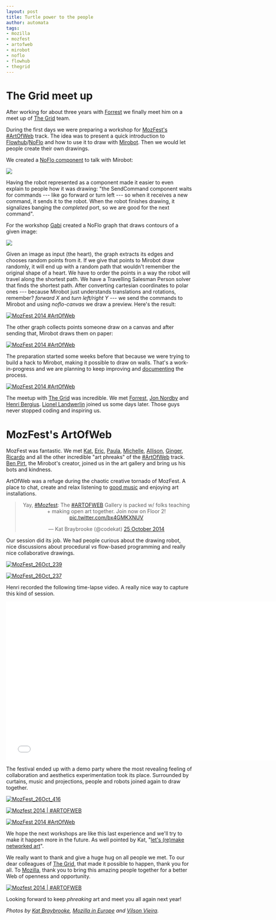 ```yaml
--- 
layout: post
title: Turtle power to the people
author: automata
tags: 
- mozilla
- mozfest
- artofweb
- mirobot
- noflo
- flowhub
- thegrid
---
```


The Grid meet up
===

After working for about three years with [Forrest](http://twitter.com/forresto) we finally meet him on a meet up of [The Grid](http://thegrid.io) team.

During the first days we were preparing a workshop for [MozFest's #ArtOfWeb](http://mozfestartoftheweb.tumblr.com/) track. The idea was to present a quick introduction to [Flowhub](http://flowhub.io)/[NoFlo](http://noflojs.org) and how to use it to draw with [Mirobot](http://mirobot.io). Then we would let people create their own drawings. 

We created a [NoFlo component](http://github.com/noflo/noflo-mirobot) to talk with Mirobot:

<img src="http://i.imgur.com/mPaTFEJ.png" style="max-width: 100%" />

Having the robot represented as a component made it easier to even explain to people how it was drawing: "the SendCommand component waits for commands --- like go forward or turn left --- so when it receives a new command, it sends it to the robot. When the robot finishes drawing, it signalizes banging the *completed* port, so we are good for the next command".

For the workshop [Gabi](http://gabithu.me) created a NoFlo graph that draws contours of a given image:

<img src="http://i.imgur.com/F7C5adG.png" style="max-width: 100%" />

Given an image as input (the heart), the graph extracts its edges and chooses random points from it. If we give that points to Mirobot draw randomly, it will end up with a random path that wouldn't remember the original shape of a heart. We have to order the points in a way the robot will travel along the shortest path. We have a Travelling Salesman Person solver that finds the shortest path. After converting cartesian coordinates to polar ones --- because Mirobot just understands translations and rotations, remember? *forward X* and *turn left/right Y* --- we send the commands to Mirobot and using *noflo-canvas* we draw a preview. Here's the result:

<a href="https://www.flickr.com/photos/auto_mata/15686069502" title="MozFest 2014 #ArtOfWeb by Vilson Vieira, on Flickr"><img src="https://farm8.staticflickr.com/7581/15686069502_b1ba2ffe39_c.jpg" style="max-width: 100%;" alt="MozFest 2014 #ArtOfWeb"></a>

The other graph collects points someone draw on a canvas and after sending that, Mirobot draws them on paper:

<a href="https://www.flickr.com/photos/auto_mata/15065111643" title="MozFest 2014 #ArtOfWeb by Vilson Vieira, on Flickr"><img src="https://farm8.staticflickr.com/7552/15065111643_46ca051fa5_c.jpg" style="max-width: 100%;" alt="MozFest 2014 #ArtOfWeb"></a>

The preparation started some weeks before that because we were trying to build a hack to Mirobot, making it possible to draw on walls. That's a work-in-progress and we are planning to keep improving and [documenting](http://automata.cc/drawbot) the process.

<a href="https://www.flickr.com/photos/auto_mata/15374301527" title="_MG_0062 by Vilson Vieira, on Flickr"><img src="https://farm6.staticflickr.com/5612/15374301527_724a160dc5_c.jpg" style="max-width: 100%;" alt="MozFest 2014 #ArtOfWeb"></a>

The meetup with [The Grid](http://thegrid.io) was incredible. We met [Forrest](http://twitter.com/forresto), [Jon Nordby](http://twitter.com/jononor) and [Henri Bergius](http://twitter.com/bergie). [Lionel Landwerlin](http://twitter.com/llandwerlin) joined us some days later. Those guys never stopped coding and inspiring us.

MozFest's ArtOfWeb
===

MozFest was fantastic. We met [Kat](http://twitter.com/codekat), [Eric](http://twitter.com/jenelson), [Paula](http://twitter.com/archiville), [Michelle](http://twitter.com/mishymishyme), [Allison](http://twitter.com/alliself), [Ginger](http://twitter.com/ossington), [Ricardo](http://twitter.com/rlaf) and all the other incredible "art phreaks" of the [#ArtOfWeb](mozfestartoftheweb.tumblr.com) track. [Ben Pirt](http://twitter.com/bjpirt), the Mirobot's creator, joined us in the art gallery and bring us his bots and kindness.

ArtOfWeb was a refuge during the chaotic creative tornado of MozFest. A place to chat, create and relax listening to [good music](http://soundcloud.com/alahaus/sets/mozfestartgallerymixl2) and enjoying art installations.

<center>
<blockquote class="twitter-tweet"><p>Yay, <a href="https://twitter.com/hashtag/Mozfest?src=hash">#Mozfest</a>: The <a href="https://twitter.com/hashtag/ARTOFWEB?src=hash">#ARTOFWEB</a> Gallery is packed w/ folks teaching + making open art together. Join now on Floor 2! <a href="http://t.co/bx4GMKXNUV">pic.twitter.com/bx4GMKXNUV</a></p>&mdash; Kat Braybrooke (@codekat) <a href="https://twitter.com/codekat/status/525971411924684800">25 October 2014</a></blockquote>
</center>

Our session did its job. We had people curious about the drawing robot, nice discussions about procedural *vs* flow-based programming and really nice collaborative drawings. 

<a href="https://www.flickr.com/photos/mozillaeu/15448050247" title="MozFest_26Oct_239 by Mozilla in Europe, on Flickr"><img src="https://farm6.staticflickr.com/5605/15448050247_b2c8149680_c.jpg" style="max-width: 100%;" alt="MozFest_26Oct_239"></a>

<a href="https://www.flickr.com/photos/mozillaeu/15634034695" title="MozFest_26Oct_237 by Mozilla in Europe, on Flickr"><img src="https://farm6.staticflickr.com/5597/15634034695_c70d960bc4_c.jpg" style="max-width: 100%;" alt="MozFest_26Oct_237"></a>

Henri recorded the following time-lapse video. A really nice way to capture this kind of session.

<iframe width="752" height="430" src="//www.youtube.com/embed/IMShMTn8yEU?rel=0&amp;showinfo=0" frameborder="0" allowfullscreen></iframe>

The festival ended up with a demo party where the most revealing feeling of collaboration and aesthetics experimentation took its place. Surrounded by curtains, music and projections, people and robots joined again to draw together.

<a href="https://www.flickr.com/photos/mozillaeu/15450606739" title="MozFest_26Oct_416 by Mozilla in Europe, on Flickr"><img src="https://farm6.staticflickr.com/5616/15450606739_d003e4175d_c.jpg" style="max-width: 100%;" alt="MozFest_26Oct_416"></a>

<a href="https://www.flickr.com/photos/neon_lobster/15481753580" title="Mozfest 2014 | #ARTOFWEB by Kat B, on Flickr"><img src="https://farm9.staticflickr.com/8267/15481753580_6b4a1b8612_c.jpg" style="max-width: 100%;" alt="Mozfest 2014 | #ARTOFWEB"></a>

<a href="https://www.flickr.com/photos/auto_mata/15474409768" title="MozFest 2014 #ArtOfWeb by Vilson Vieira, on Flickr"><img src="https://farm8.staticflickr.com/7547/15474409768_f2909fc342_c.jpg" style="max-width: 100%;" alt="MozFest 2014 #ArtOfWeb"></a>

We hope the next workshops are like this last experience and we'll try to make it happen more in the future. As well pointed by Kat, "[let's (re)make networked art](https://medium.com/@codekat/hello-world-lets-re-make-networked-art-6bb06913ac3a)".

We really want to thank and give a huge hug on all people we met. To our dear colleagues of [The Grid](http://thegrid.io), that made it possible to happen, thank you for all. To [Mozilla](http://mozilla.org), thank you to bring this amazing people together for a better Web of openness and opportunity. 

<a href="https://www.flickr.com/photos/neon_lobster/15480685669" title="Mozfest 2014 | #ARTOFWEB by Kat B, on Flickr"><img src="https://farm8.staticflickr.com/7578/15480685669_e0dac38c14_c.jpg" style="max-width: 100%;" alt="Mozfest 2014 | #ARTOFWEB"></a>

Looking forward to keep *phreaking* art and meet you all again next year!

*Photos by [Kat Braybrooke](https://www.flickr.com/photos/neon_lobster/), [Mozilla in Europe](https://www.flickr.com/photos/mozillaeu/) and [Vilson Vieira](https://www.flickr.com/photos/auto_mata/).*

